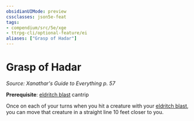```yaml
---
obsidianUIMode: preview
cssclasses: json5e-feat
tags:
- compendium/src/5e/xge
- ttrpg-cli/optional-feature/ei
aliases: ["Grasp of Hadar"]
---
```

# Grasp of Hadar
*Source: Xanathar's Guide to Everything p. 57*  

**Prerequisite**: [eldritch blast](/3-Mechanics/CLI/spells/eldritch-blast.md) cantrip

Once on each of your turns when you hit a creature with your [eldritch blast](/3-Mechanics/CLI/spells/eldritch-blast.md), you can move that creature in a straight line 10 feet closer to you.